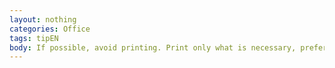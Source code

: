 ```yaml
---
layout: nothing
categories: Office
tags: tipEN
body: If possible, avoid printing. Print only what is necessary, preferably duplex (on both sides of a page) and on recycled paper.
---
```


